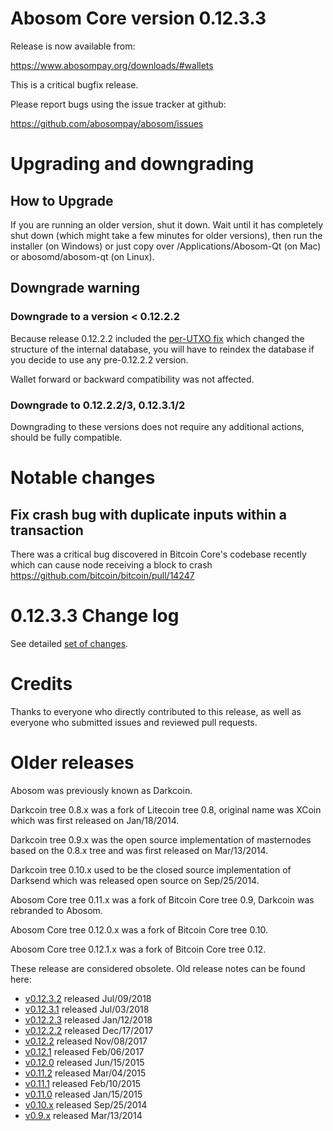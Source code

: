Abosom Core version 0.12.3.3
==========================

Release is now available from:

  <https://www.abosompay.org/downloads/#wallets>

This is a critical bugfix release.

Please report bugs using the issue tracker at github:

  <https://github.com/abosompay/abosom/issues>


Upgrading and downgrading
=========================

How to Upgrade
--------------

If you are running an older version, shut it down. Wait until it has completely
shut down (which might take a few minutes for older versions), then run the
installer (on Windows) or just copy over /Applications/Abosom-Qt (on Mac) or
abosomd/abosom-qt (on Linux).

Downgrade warning
-----------------

### Downgrade to a version < 0.12.2.2

Because release 0.12.2.2 included the [per-UTXO fix](release-notes/abosom/release-notes-0.12.2.2.md#per-utxo-fix)
which changed the structure of the internal database, you will have to reindex
the database if you decide to use any pre-0.12.2.2 version.

Wallet forward or backward compatibility was not affected.

### Downgrade to 0.12.2.2/3, 0.12.3.1/2

Downgrading to these versions does not require any additional actions, should be
fully compatible.


Notable changes
===============

Fix crash bug with duplicate inputs within a transaction
--------------------------------------------------------

There was a critical bug discovered in Bitcoin Core's codebase recently which
can cause node receiving a block to crash https://github.com/bitcoin/bitcoin/pull/14247

0.12.3.3 Change log
===================

See detailed [set of changes](https://github.com/abosompay/abosom/compare/v0.12.3.2...abosompay:v0.12.3.3).

Credits
=======

Thanks to everyone who directly contributed to this release,
as well as everyone who submitted issues and reviewed pull requests.


Older releases
==============

Abosom was previously known as Darkcoin.

Darkcoin tree 0.8.x was a fork of Litecoin tree 0.8, original name was XCoin
which was first released on Jan/18/2014.

Darkcoin tree 0.9.x was the open source implementation of masternodes based on
the 0.8.x tree and was first released on Mar/13/2014.

Darkcoin tree 0.10.x used to be the closed source implementation of Darksend
which was released open source on Sep/25/2014.

Abosom Core tree 0.11.x was a fork of Bitcoin Core tree 0.9,
Darkcoin was rebranded to Abosom.

Abosom Core tree 0.12.0.x was a fork of Bitcoin Core tree 0.10.

Abosom Core tree 0.12.1.x was a fork of Bitcoin Core tree 0.12.

These release are considered obsolete. Old release notes can be found here:

- [v0.12.3.2](https://github.com/abosompay/abosom/blob/master/doc/release-notes/abosom/release-notes-0.12.3.2.md) released Jul/09/2018
- [v0.12.3.1](https://github.com/abosompay/abosom/blob/master/doc/release-notes/abosom/release-notes-0.12.3.1.md) released Jul/03/2018
- [v0.12.2.3](https://github.com/abosompay/abosom/blob/master/doc/release-notes/abosom/release-notes-0.12.2.3.md) released Jan/12/2018
- [v0.12.2.2](https://github.com/abosompay/abosom/blob/master/doc/release-notes/abosom/release-notes-0.12.2.2.md) released Dec/17/2017
- [v0.12.2](https://github.com/abosompay/abosom/blob/master/doc/release-notes/abosom/release-notes-0.12.2.md) released Nov/08/2017
- [v0.12.1](https://github.com/abosompay/abosom/blob/master/doc/release-notes/abosom/release-notes-0.12.1.md) released Feb/06/2017
- [v0.12.0](https://github.com/abosompay/abosom/blob/master/doc/release-notes/abosom/release-notes-0.12.0.md) released Jun/15/2015
- [v0.11.2](https://github.com/abosompay/abosom/blob/master/doc/release-notes/abosom/release-notes-0.11.2.md) released Mar/04/2015
- [v0.11.1](https://github.com/abosompay/abosom/blob/master/doc/release-notes/abosom/release-notes-0.11.1.md) released Feb/10/2015
- [v0.11.0](https://github.com/abosompay/abosom/blob/master/doc/release-notes/abosom/release-notes-0.11.0.md) released Jan/15/2015
- [v0.10.x](https://github.com/abosompay/abosom/blob/master/doc/release-notes/abosom/release-notes-0.10.0.md) released Sep/25/2014
- [v0.9.x](https://github.com/abosompay/abosom/blob/master/doc/release-notes/abosom/release-notes-0.9.0.md) released Mar/13/2014

